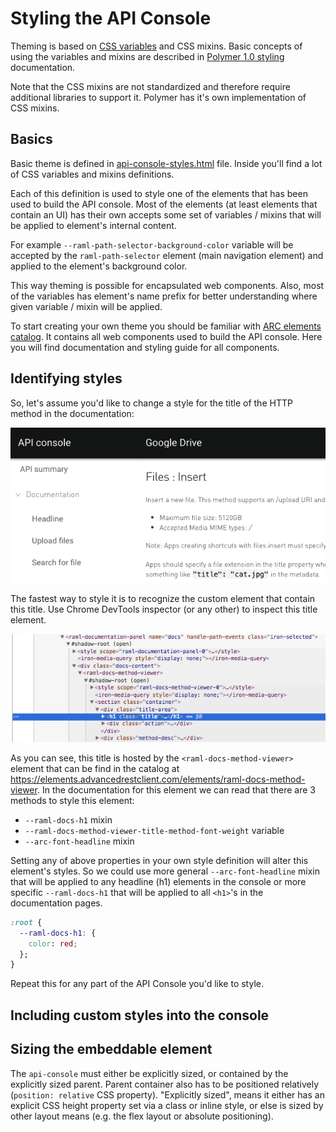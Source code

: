 # Styling the API Console

Theming is based on [CSS variables] and CSS mixins. Basic concepts of using the variables and mixins are described in [Polymer 1.0 styling] documentation.

Note that the CSS mixins are not standardized and therefore require additional libraries to support it. Polymer has it's own implementation of CSS mixins.

## Basics

Basic theme is defined in [api-console-styles.html](../api-console-styles.html) file. Inside you'll find a lot of CSS variables and mixins definitions.

Each of this definition is used to style one of the elements that has been used to build the API console. Most of the elements (at least elements that contain an UI) has their own accepts some set of variables / mixins that will be applied to element's internal content.

For example `--raml-path-selector-background-color` variable will be accepted by the `raml-path-selector` element (main navigation element) and applied to the element's background color.

This way theming is possible for encapsulated web components. Also, most of the variables has element's name prefix for better understanding where given variable / mixin will be applied.

To start creating your own theme you should be familiar with [ARC elements catalog](https://elements.advancedrestclient.com/). It contains all web components used to build the API console. Here you will find documentation and styling guide for all components.

## Identifying styles

So, let's assume you'd like to change a style for the title of the HTTP method in the documentation:

![Documentation > HTTP method > title](method-title.png "Title of the HTTP method")

The fastest way to style it is to recognize the custom element that contain this title. Use Chrome DevTools inspector (or any other) to inspect this title element.

![Source of: Documentation > HTTP method > title](method-title-source.png "Source code of the title of the HTTP method")

As you can see, this title is hosted by the `<raml-docs-method-viewer>` element that can be find in the catalog at https://elements.advancedrestclient.com/elements/raml-docs-method-viewer. In the documentation for this element we can read that there are 3 methods to style this element:

- `--raml-docs-h1` mixin
- `--raml-docs-method-viewer-title-method-font-weight` variable
- `--arc-font-headline` mixin

Setting any of above properties in your own style definition will alter this element's styles. So we could use more general `--arc-font-headline` mixin that will be applied to any headline (h1) elements in the console or more specific `--raml-docs-h1` that will be applied to all `<h1>`'s in the documentation pages.

```css
:root {
  --raml-docs-h1: {
    color: red;
  };
}
```

Repeat this for any part of the API Console you'd like to style.

## Including custom styles into the console



## Sizing the embeddable element

The `api-console` must either be explicitly sized, or contained by the explicitly
sized parent. Parent container also has to be positioned relatively
(`position: relative` CSS property). "Explicitly sized", means it either has
an explicit CSS height property set via a class or inline style, or else is
sized by other layout means (e.g. the flex layout or absolute positioning).

[CSS variables]: https://developer.mozilla.org/en-US/docs/Web/CSS/Using_CSS_variables
[Polymer 1.0 styling]: https://www.polymer-project.org/1.0/docs/devguide/styling
